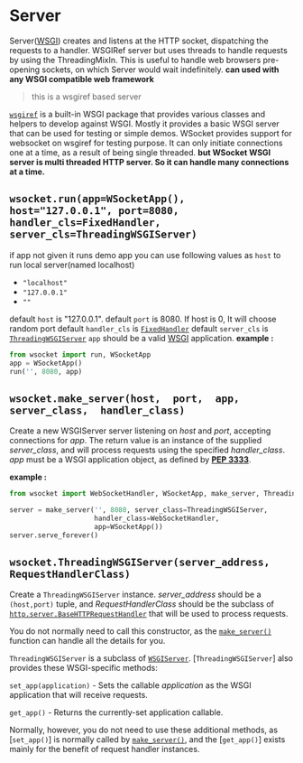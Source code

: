# Server
Server([WSGI](http://www.wsgi.org/)) creates and listens at the HTTP socket, dispatching the requests to a handler. WSGIRef server but uses threads to handle requests by using the ThreadingMixIn. This is useful to handle web browsers pre-opening sockets, on which Server would wait indefinitely.  **can used with any WSGI compatible web framework**
> this is a wsgiref based server

[`wsgiref`](https://docs.python.org/3/library/wsgiref.html "(in Python v3.x)")  is a built-in WSGI package that provides various classes and helpers to develop against WSGI. Mostly it provides a basic WSGI server that can be used for testing or simple demos. WSocket provides support for websocket on wsgiref for testing purpose. It can only initiate connections one at a time, as a result of being single threaded. 
**but WSocket WSGI server is multi threaded HTTP server. So it can handle many  connections at a time.**

## `wsocket.run(app=WSocketApp(), host="127.0.0.1", port=8080, handler_cls=FixedHandler, server_cls=ThreadingWSGIServer)`
if app not given it runs demo app
you can use following values as `host` to run local server(named localhost)
- `"localhost"`
- `"127.0.0.1"`
- `""`

default `host` is "127.0.0.1".
default `port` is 8080. If host is 0, It will choose random port
default `handler_cls` is [`FixedHandler`](handler.md)
default `server_cls` is [`ThreadingWSGIServer`](#`wsocket.ThreadingWSGIServer`)
`app` should be a valid [WSGI](http://www.wsgi.org/) application.
**example :**
```python
from wsocket import run, WSocketApp
app = WSocketApp()
run('', 8080, app)
```

## `wsocket.make_server(host,  port,  app, server_class,  handler_class)`
Create a new WSGIServer server listening on  _host_  and  _port_, accepting connections for  _app_. The return value is an instance of the supplied  _server_class_, and will process requests using the specified  _handler_class_.  _app_  must be a WSGI application object, as defined by  [**PEP 3333**](https://www.python.org/dev/peps/pep-3333).

**example :**
```python
from wsocket import WebSocketHandler, WSocketApp, make_server, ThreadingWSGIServer

server = make_server('', 8080, server_class=ThreadingWSGIServer,
                     handler_class=WebSocketHandler,
                     app=WSocketApp())
server.serve_forever()
```

## `wsocket.ThreadingWSGIServer(server_address, RequestHandlerClass)`
Create a  `ThreadingWSGIServer` instance.  _server_address_  should be a  `(host,port)`  tuple, and  _RequestHandlerClass_  should be the subclass of  [`http.server.BaseHTTPRequestHandler`](https://docs.python.org/3/library/http.server.html#http.server.BaseHTTPRequestHandler "http.server.BaseHTTPRequestHandler")  that will be used to process requests.

You do not normally need to call this constructor, as the  [`make_server()`](#make_server)  function can handle all the details for you.

 `ThreadingWSGIServer` is a subclass of  [`WSGIServer`](https://docs.python.org/3/library/wsgiref.html#wsgiref.simple_server.WSGIServer "wsgiref.simple_server.WSGIServer").  [`ThreadingWSGIServer`] also provides these WSGI-specific methods:

`set_app(application)` - Sets the callable  _application_  as the WSGI application that will receive requests.

`get_app()` - Returns the currently-set application callable.

Normally, however, you do not need to use these additional methods, as  [`set_app()`]  is normally called by  [`make_server()`](#make_server), and the  [`get_app()`]  exists mainly for the benefit of request handler instances.
